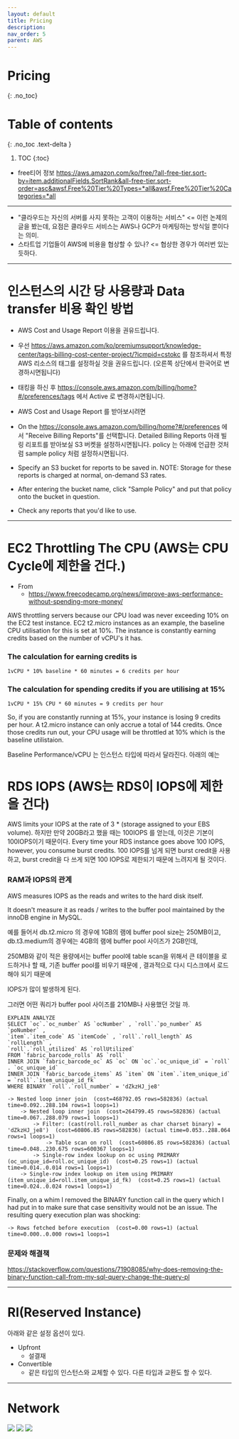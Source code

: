 ```yaml
---
layout: default
title: Pricing
description: 
nav_order: 5
parent: AWS
---
```



# Pricing
{: .no_toc}

# Table of contents
{: .no_toc .text-delta }

1. TOC 
{:toc}



* free티어 정보
https://aws.amazon.com/ko/free/?all-free-tier.sort-by=item.additionalFields.SortRank&all-free-tier.sort-order=asc&awsf.Free%20Tier%20Types=*all&awsf.Free%20Tier%20Categories=*all

---
 * "클라우드는 자신의 서버를 사지 못하는 고객이 이용하는 서비스" <= 이런 논제의 글을 봤는데, 요점은 클라우드 서비스는 AWS나 GCP가 마케팅하는 방식일 뿐이다는 의미.
 * 스타트업 기업들이 AWS에 비용을 협상할 수 있나? <= 협상한 경우가 여러번 있는 듯하다.

---
# 인스턴스의 시간 당 사용량과 Data transfer 비용 확인 방법

 * AWS Cost and Usage Report 이용을 권유드립니다.

 * 우선 https://aws.amazon.com/ko/premiumsupport/knowledge-center/tags-billing-cost-center-project/?icmpid=cstokc  를 참조하셔서 특정 AWS 리소스의 태그를 설정하실 것을 권유드립니다. (오른쪽 상단에서 한국어로 변경하시면됩니다)

 * 태킹을 하신 후 https://console.aws.amazon.com/billing/home?#/preferences/tags  에서 Active 로 변경하시면됩니다.

 * AWS Cost and Usage Report 를 받아보시려면

 * On the https://console.aws.amazon.com/billing/home?#/preferences  에서 "Receive Billing Reports"를 선택합니다.
Detailed Billing Reports 아래 빌링 리포트를 받아보실 S3 버켓을 설정하시면됩니다. policy 는 아래에 언급한 것처럼 sample policy 처럼 설정하시면됩니다.
 * Specify an S3 bucket for reports to be saved in. NOTE: Storage for these reports is charged at normal, on-demand S3 rates.
 * After entering the bucket name, click "Sample Policy" and put that policy onto the bucket in question.
 * Check any reports that you'd like to use.


---
# EC2 Throttling The CPU (AWS는 CPU Cycle에 제한을 건다.)
 * From
   + https://www.freecodecamp.org/news/improve-aws-performance-without-spending-more-money/

AWS throttling servers because our CPU load was never exceeding 10% on the EC2 test instance.
EC2 t2.micro instances as an example, the baseline CPU utilisation for this is set at 10%.
The instance is constantly earning credits based on the number of vCPU's it has.


### The calculation for earning credits is

```
1vCPU * 10% baseline * 60 minutes = 6 credits per hour
```


### The calculation for spending credits if you are utilising at 15%

```
1vCPU * 15% CPU * 60 minutes = 9 credits per hour
```

So, if you are constantly running at 15%, your instance is losing 9 credits per hour. A t2.micro instance can only accrue a total of 144 credits.
Once those credits run out, your CPU usage will be throttled at 10% which is the baseline utilistaion.

Baseline Performance/vCPU 는 인스턴스 타입에 따라서 달라진다. 아래의 예는

# RDS IOPS (AWS는 RDS이 IOPS에 제한을 건다)
AWS limits your IOPS at the rate of 3 * (storage assigned to your EBS volume).
하지만 만약 20GB라고 했을 때는 100IOPS 를 얻는데, 이것은 기본이 100IOPS이기 때문이다.
Every time your RDS instance goes above 100 IOPS, however, you consume burst credits.
100 IOPS를 넘게 되면 burst credit을 사용하고, burst credit을 다 쓰게 되면 100 IOPS로 제한되기 때문에 느려지게 될 것이다.


###  RAM과 IOPS의 관계

AWS measures IOPS as the reads and writes to the hard disk itself.

It doesn't measure it as reads / writes to the buffer pool maintained by the innoDB engine in MySQL.

예를 들어서 db.t2.micro 의 경우에 1GB의 램에 buffer pool size는 250MB이고, db.t3.medium의 경우에는 4GB의 램에 buffer pool 사이즈가 2GB인데,

250MB와 같이 적은 용량에서는 buffer pool에 table scan을 위해서 큰 테이블을 로드하거나 할 때, 기존 buffer pool를 비우기 때문에 , 결과적으로 다시 디스크에서 로드해야 되기 때문에

IOPS가 많이 발생하게 된다.

그러면 어떤 쿼리가 buffer pool 사이즈를 210MB나 사용했던 것일 까.

```
EXPLAIN ANALYZE
SELECT `oc`.`oc_number` AS `ocNumber` , `roll`.`po_number` AS `poNumber` ,
`item`.`item_code` AS `itemCode` , `roll`.`roll_length` AS `rollLength` ,
`roll`.`roll_utilized` AS `rollUtilized`
FROM `fabric_barcode_rolls` AS `roll`
INNER JOIN `fabric_barcode_oc` AS `oc` ON `oc`.`oc_unique_id` = `roll` . `oc_unique_id`
INNER JOIN `fabric_barcode_items` AS `item` ON `item`.`item_unique_id` = `roll`.`item_unique_id_fk`
WHERE BINARY `roll`.`roll_number` = 'dZkzHJ_je8'
```

```
-> Nested loop inner join  (cost=468792.05 rows=582836) (actual time=0.092..288.104 rows=1 loops=1)
    -> Nested loop inner join  (cost=264799.45 rows=582836) (actual time=0.067..288.079 rows=1 loops=1)
        -> Filter: (cast(roll.roll_number as char charset binary) = 'dZkzHJ_je8')  (cost=60806.85 rows=582836) (actual time=0.053..288.064 rows=1 loops=1)
            -> Table scan on roll  (cost=60806.85 rows=582836) (actual time=0.048..230.675 rows=600367 loops=1)
        -> Single-row index lookup on oc using PRIMARY (oc_unique_id=roll.oc_unique_id)  (cost=0.25 rows=1) (actual time=0.014..0.014 rows=1 loops=1)
    -> Single-row index lookup on item using PRIMARY (item_unique_id=roll.item_unique_id_fk)  (cost=0.25 rows=1) (actual time=0.024..0.024 rows=1 loops=1)
```


Finally, on a whim I removed the BINARY function call in the query which I had put in to make sure that case sensitivity would not be an issue.
The resulting query execution plan was shocking:
```
-> Rows fetched before execution  (cost=0.00 rows=1) (actual time=0.000..0.000 rows=1 loops=1
```

### 문제와 해결책

https://stackoverflow.com/questions/71908085/why-does-removing-the-binary-function-call-from-my-sql-query-change-the-query-pl

---
# RI(Reserved Instance)
아래와 같은 설정 옵션이 있다.
* Upfront
  + 설결재
* Convertible
  + 같은 타입의 인스턴스와 교체할 수 있다. 다른 타입과 교환도 할 수 있다.


---
# Network
![](/images/aws/pricing-network-01.png)
![](/images/aws/pricing-network-02.png)
![](/images/aws/pricing-network-03.png)
